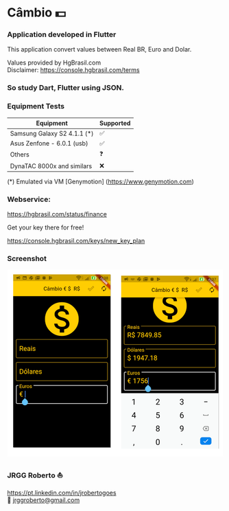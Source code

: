  Câmbio :dollar:
=======
### Application developed in Flutter

This application convert values between Real BR, Euro and Dolar.

Values provided by HgBrasil.com<br>
Disclaimer: https://console.hgbrasil.com/terms

### So study Dart, Flutter using JSON.

### Equipment Tests

| Equipment                    | Supported          |
| -----------------------------| ------------------ |
| Samsung Galaxy S2 4.1.1 (*)  | :white_check_mark: |
| Asus Zenfone - 6.0.1 (usb)   | :white_check_mark: |
| Others                       | :question:         |
| DynaTAC 8000x and similars   | :x:                |

(*) Emulated via VM [Genymotion] (https://www.genymotion.com)

### Webservice: 
  https://hgbrasil.com/status/finance

Get your key there for free!

  https://console.hgbrasil.com/keys/new_key_plan


### Screenshot

![Alt Telas](https://github.com/JRGGRoberto/Cambio/blob/master/img.png)


### JRGG Roberto :sailboat:<br>
https://pt.linkedin.com/in/jrobertogoes <br>
:e-mail: jrggroberto@gmail.com
